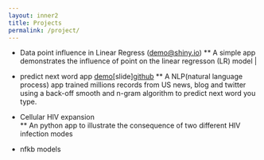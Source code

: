 ```yaml
---
layout: inner2
title: Projects
permalink: /project/
---
```



*  Data point influence in Linear Regress ([demo@shiny.io](https://biomystery.shinyapps.io/LRInfluenceApp/))
** A simple app demonstrates the influence of point on the linear regresson (LR) model |
* predict next word app [demo](https://biomystery.shinyapps.io/predNextWord/)[slide][github](https://github.com/biomystery/pred_next_word_app) 
** A NLP(natural language process) app trained millions records from US news, blog and twitter using a back-off smooth and n-gram algorithm to predict next word you type. 

* Cellular HIV expansion      
** An python app to illustrate the consequence of two different HIV infection modes 

* nfkb models


